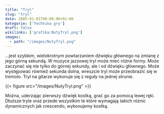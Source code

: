 ```yaml
---
title: "Tryl"
slug: "tryl"
date: 2005-01-01T00:00:00+01:00
kategorie: ['Technika gry']
draft: false
wikilinks: ['grafika:NutyTryl.png']
images:
  - path: "/images/NutyTryl.png"
---
```

...jest szybkim, wielokrotnym powtarzaniem dźwięku głównego na zmianę z
jego górną sekundą. W muzyce jazzowej tryl może mieć różne formy. Może
zaczynać się nie tylko do górnej sekundy, ale i od dźwięku głównego.
Może występować również sekunda dolna, wreszcie tryl może przeobrazić
się w tremolo. Tryl na gitarze wykonuje się z reguły na jednej strunie.

{{< figure src="/images/NutyTryl.png" >}}

Można, uderzając pierwszy dźwięk kostką, grać go za pomocą lewej ręki.
Dłuższe tryle oraz przede wszystkim te które wymagają takich różnic
dynamicznych jak crescendo, wykonujemy kostką.

